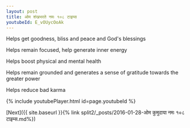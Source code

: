 ```yaml
---
layout: post
title: ओम शंखभरते नमः १०८ टाइम्स
youtubeId: E_vOUycOoAk
---
```

 
 
Helps get goodness, bliss and peace and God's blessings
 
Helps remain focused, help generate inner energy 
 
Helps boost physical and mental health 
 
Helps remain grounded and generates a sense of gratitude towards the greater power 
 
Helps reduce bad karma
 
 
 
 


{% include youtubePlayer.html id=page.youtubeId %}
 
[Next]({{ site.baseurl }}{% link  split2/_posts/2016-01-28-ओम कुमुदाया नमः १०८ टाइम्स.md%})
 
